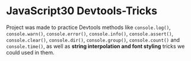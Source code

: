 # JavaScript30 Devtools-Tricks

Project was made to practice Devtools methods like `console.log()`, `console.warn()`, `console.error()`, `console.info()`, `console.assert()`, `console.clear()`, `console.dir()`, `console.group()`, `console.count()` and `console.time()`, as well as **string interpolation and font styling** tricks we could used in them.
